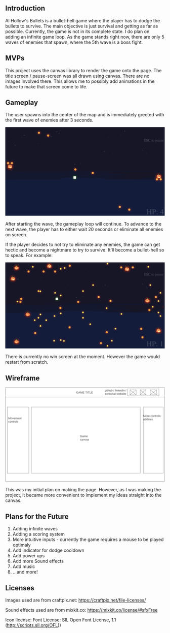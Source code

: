 ## Introduction
Al Hollow's Bullets is a bullet-hell game where the player has to dodge the bullets to survive. The main objective is just survival and getting as far as possible. Currently, the game is not in its complete state. I do plan on adding an infinite game loop. As the game stands right now, there are only 5 waves of enemies that spawn, where the 5th wave is a boss fight. 

## MVPs

This project uses the canvas library to render the game onto the page. The title screen / pause-screen was all drawn using canvas. There are no images involved there. This allows me to possibly add animations in the future to make that screen come to life.

## Gameplay

The user spawns into the center of the map and is immediately greeted with the first wave of enemies after 3 seconds.

![1st wave image][1stWave]

After starting the wave, the gameplay loop will continue. To advance to the next wave, the player has to either wait 20 seconds or eliminate all enemies on screen.

If the player decides to not try to eliminate any enemies, the game can get hectic and become a nightmare to try to survive. It'll become a bullet-hell so to speak. For example:

![bullet-Hell image][bulletHell]

There is currently no win screen at the moment. However the game would restart from scratch.

## Wireframe

![ :sad: can't load image][wireframe]

This was my initial plan on making the page. However, as I was making the project, it became more convenient to implement my ideas straight into the canvas.

## Plans for the Future

 1. Adding infinite waves
 2. Adding a scoring system
 3. More intuitive inputs - currently the game requires a mouse to be played optimaly
 4. Add indicator for dodge cooldown
 5. Add power ups
 6. Add more Sound effects
 7. Add music
 8. ...and more!

## Licenses

Images used are from craftpix.net: https://craftpix.net/file-licenses/

Sound effects used are from mixkit.co: https://mixkit.co/license/#sfxFree

Icon license: Font License: SIL Open Font License, 1.1 (http://scripts.sil.org/OFL))

[wireframe]: ./images/readMeImages/wireframe.png
[1stWave]: ./images/readMeImages/1stWaveImage.png
[bulletHell]: ./images/readMeImages/bulletHell.png